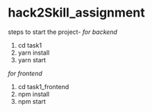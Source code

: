 # hack2Skill_assignment

steps to start the project-
*for backend*
1. cd task1
2. yarn install
3. yarn start


*for frontend*
1. cd task1_frontend
2. npm install
3. npm start
